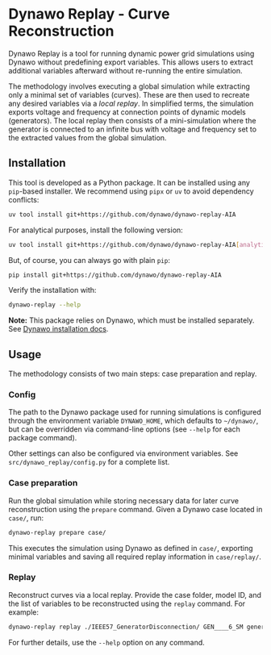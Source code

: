 # Dynawo Replay - Curve Reconstruction

Dynawo Replay is a tool for running dynamic power grid simulations using Dynawo without predefining export variables. This allows users to extract additional variables afterward without re-running the entire simulation.

The methodology involves executing a global simulation while extracting only a minimal set of variables (curves). These are then used to recreate any desired variables via a *local replay*. In simplified terms, the simulation exports voltage and frequency at connection points of dynamic models (generators). The local replay then consists of a mini-simulation where the generator is connected to an infinite bus with voltage and frequency set to the extracted values from the global simulation.

## Installation
This tool is developed as a Python package. It can be installed using any `pip`-based installer. We recommend using `pipx` or `uv` to avoid dependency conflicts:

```sh
uv tool install git+https://github.com/dynawo/dynawo-replay-AIA
```

For analytical purposes, install the following version:

```sh
uv tool install git+https://github.com/dynawo/dynawo-replay-AIA[analytics]
```

But, of course, you can always go with plain ```pip```:

```sh
pip install git+https://github.com/dynawo/dynawo-replay-AIA
```

Verify the installation with:

```sh
dynawo-replay --help
```

**Note:** This package relies on Dynawo, which must be installed separately. See [Dynawo installation docs](dynawo.com).

## Usage
The methodology consists of two main steps: case preparation and replay.

### Config
The path to the Dynawo package used for running simulations is configured through the environment variable ```DYNAWO_HOME```, which defaults to ```~/dynawo/```, but can be overridden via command-line options (see ```--help``` for each package command).

Other settings can also be configured via environment variables. See ```src/dynawo_replay/config.py``` for a complete list.

### Case preparation
Run the global simulation while storing necessary data for later curve reconstruction using the `prepare` command. Given a Dynawo case located in `case/`, run:

```sh
dynawo-replay prepare case/
```

This executes the simulation using Dynawo as defined in `case/`, exporting minimal variables and saving all required replay information in `case/replay/`.

### Replay
Reconstruct curves via a local replay. Provide the case folder, model ID, and the list of variables to be reconstructed using the `replay` command. For example:

```sh
dynawo-replay replay ./IEEE57_GeneratorDisconnection/ GEN____6_SM generator_iStatorPu_im generator_iStatorPu_re
```

For further details, use the `--help` option on any command.

